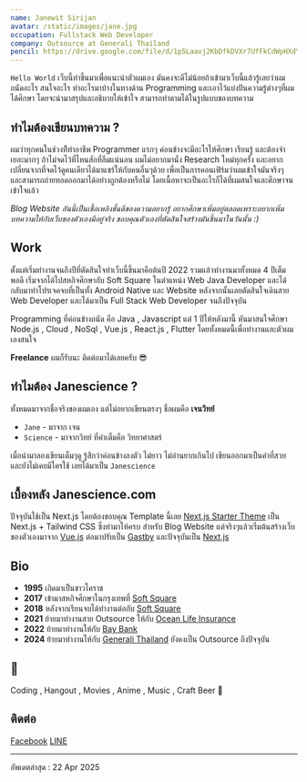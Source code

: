 ```yaml
---
name: Janewit Sirijan
avatar: /static/images/jane.jpg
occupation: Fullstack Web Developer
company: Outsource at Generali Thailand
pencil: https://drive.google.com/file/d/1p5Laavj2KbDfkDVXr7UfFkCdWpHXdYSw/view?usp=sharing
---
```


`Hello World` เว็บนี้ทำขึ้นมาเพื่อแนะนำตัวผมเอง มันคงจะดีไม่น้อยถ้าเข้ามาเว็บนี้แล้วรู้เลยว่าผมถนัดอะไร สนใจอะไร ทำอะไรมาบ้างในทางด้าน Programming และเอาไว้แบ่งปันความรู้ต่างๆที่ผมได้ศึกษา โดยจะนำมาสรุปและอธิบายให้เข้าใจ
สามารถทำตามได้ในรูปแบบของบทความ

## ทำไมต้องเขียนบทความ ?

ผมว่าทุกคนในช่วงทีีทำอาชีพ Programmer แรกๆ ค่อนข้างจะมีอะไรให้ศึกษา เรียนรู้ และต้องจำเยอะมากๆ ถ้าไม่จดไว้ที่ไหนสักที่ลืมแน่นอน ผมไม่อยากมานั่ง Research ใหม่ทุกครั้ง และอยากเปลี่ยนจากที่จดไว้ดูคนเดียวได้มาแชร์ให้กับคนอื่นๆด้วย เพื่อเป็นการคอนเฟิร์มว่าผมเข้าใจมันจริงๆ และสามารถถ่ายทอดออกมาได้อย่างถูกต้องหรือไม่ โดยเนื้อหาจะเป็นอะไรก็ได้ที่ผมสนใจและศึกษาจนเข้าใจแล้ว

*Blog Website อันนี้เป็นเชื้อเพลิงชั้นดีของความอยากรู้ อยากศึกษาเพิ่มอยู่ตลอดเพราะอยากเพิ่มบทความให้กับเว็บของตัวเองมีอยู่จริง ขอบคุณตัวเองที่ตัดสินใจสร้างมันขึ้นมาในวันนั้น :)*
## Work

ตั้งแต่เริ่มทำงานจนถึงปีที่ตัดสินใจทำเว็บนี้ขึ้นมาคือต้นปี 2022 รวมแล้วทำงานมาทั้งหมด 4 ปีเต็มพอดี 
เริ่มจากได้ไปสหกิจศึกษากับ Soft Square ในตำแหน่ง Web Java Developer และได้กลับมาทำโปรเจคจบที่เป็นทั้ง Android Native และ Website หลังจากนั้นเลยตัดสินใจเดินสาย Web Developer และได้มาเป็น Full Stack Web Developer จนถึงปัจจุบัน

Programming ที่ค่อนข้างถนัด คือ Java , Javascript แต่ 1 ปีให้หลังมานี้ หันมาสนใจศึกษา
Node.js , Cloud , NoSql , Vue.js , React.js , Flutter 
โดยทั้งหมดนี้เพื่อทำงานและตัวผมเองสนใจ

**Freelance** ผมก็รับนะ ติดต่อมาได้เลยครับ 😎

## ทำไมต้อง Janescience ?

ทั้งหมดมาจากชื่อจริงของผมเอง แต่ไม่อยากเขียนตรงๆ ชื่อผมคือ **เจนวิทย์**

- `Jane` - มาจาก เจน                  
- `Science` - มาจากวิทย์ ที่คำเต็มคือ วิทยาศาสตร์

เมื่อนำมาลองเขียนเต็มๆดู รู้สึกว่าค่อนข้างลงตัว ไม่ยาว ไม่อ่านยากเกินไป เขียนออกมาเป็นคำที่สวย และยังไม่เคยมีใครใช้
เลยได้มาเป็น `Janescience`

## เบื้องหลัง Janescience.com

ปัจจุบันใช้เป็น Next.js โดยต้องขอบคุณ Template นี้เลย [Next.js Starter Theme](https://github.com/timlrx/tailwind-nextjs-starter-blog) เป็น Next.js + Tailwind CSS ซึ่งทำมาให้ครบ สำหรับ Blog Website แต่จริงๆแล้วเริ่มต้นสร้างเว็บของตัวเองมาจาก [Vue.js](https://vuejs.org) ต่อมาปรับเป็น [Gastby](https://www.gatsbyjs.com) และปัจจุบันเป็น [Next.js](https://nextjs.org)

## Bio

- **1995** เกิดมาเป็นชาวโคราช
- **2017** เข้ามาสหกิจศึกษาในกรุงเทพที่ [Soft Square](http://www.softsquaregroup.com/)
- **2018** หลังจากเรียนจบได้ทำงานต่อกับ [Soft Square](http://www.softsquaregroup.com/)
- **2021** ย้ายมาทำงานสาย Outsource ให้กับ [Ocean Life Insurance](https://www.ocean.co.th/)
- **2022** ย้ายมาทำงานให้กับ [Bay Bank](https://www.krungsri.com/en/personal) 
- **2024** ย้ายมาทำงานให้กับ [Generali Thailand](https://campaign.generali.co.th/) ยังคงเป็น Outsource ถึงปัจจุบัน

## 🤍

Coding , Hangout , Movies , Anime , Music , Craft Beer 🍻

## ติดต่อ

[Facebook](https://www.facebook.com/topp.janewitt/)
[LINE](https://linevoom.line.me/user/_dfu0XNXBF1p4iyIHfOWCAGRJ8jBozCLZE5tsmdk)

---
อัพเดตล่าสุด : 22 Apr 2025
